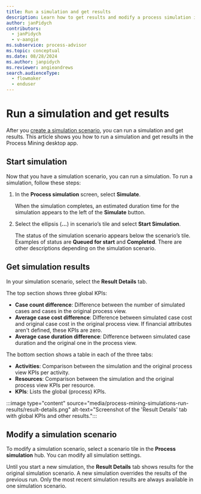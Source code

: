 ```yaml
---
title: Run a simulation and get results
description: Learn how to get results and modify a process simulation in the Process Mining desktop app.
author: janPidych
contributors:
  - janPidych
  - v-aangie  
ms.subservice: process-advisor
ms.topic: conceptual
ms.date: 08/28/2024
ms.author: janpidych
ms.reviewer: angieandrews
search.audienceType: 
  - flowmaker
  - enduser
---
```


# Run a simulation and get results

After you [create a simulation scenario](process-mining-simulations-scenario.md), you can run a simulation and get results. This article shows you how to run a simulation and get results in the Process Mining desktop app.

## Start simulation

Now that you have a simulation scenario, you can run a simulation. To run a simulation, follow these steps:

1. In the **Process simulation** screen, select **Simulate**.

    When the simulation completes, an estimated duration time for the simulation appears to the left of the **Simulate** button.

1. Select the ellipsis (**…**) in scenario’s tile and select **Start Simulation**.

    The status of the simulation scenario appears below the scenario’s tile. Examples of status are **Queued for start** and **Completed**. There are other descriptions depending on the simulation scenario.

## Get simulation results

In your simulation scenario, select the **Result Details** tab.

The top section shows three global KPIs:

- **Case count difference**: Difference between the number of simulated cases and cases in the original process view.
- **Average case cost difference**: Difference between simulated case cost and original case cost in the original process view. If financial attributes aren't defined, these KPIs are zero.
- **Average case duration difference**: Difference between simulated case duration and the original one in the process view.

The bottom section shows a table in each of the three tabs:

- **Activities**: Comparison between the simulation and the original process view KPIs per activity.
- **Resources**: Comparison between the simulation and the original process view KPIs per resource.
- **KPIs**: Lists the global (process) KPIs.

:::image type="content" source="media/process-mining-simulations-run-results/result-details.png" alt-text="Screenshot of the 'Result Details' tab with global KPIs and other results.":::

## Modify a simulation scenario

To modify a simulation scenario, select a scenario tile in the **Process simulation** hub. You can modify all simulation settings.

Until you start a new simulation, the **Result Details** tab shows results for the original simulation scenario. A new simulation overrides the results of the previous run. Only the most recent simulation results are always available in one simulation scenario.

 